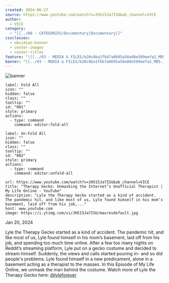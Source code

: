 ```yaml
---
created: 2024-06-27
source: https://www.youtube.com/watch?v=JH515Ja7ISU&ab_channel=VICE
author:
  - VICE
category:
  - "[[../00 - CATEGORIES/Documentary|Documentary]]"
cssclasses:
  - obsidian-banner
  - center-images
  - center-titles
feature: "![[../03 - MEDIA & FILES/b20c8ba1fbb7a0695a50a08e589eefa2_MD5.jpg]]"
banner: "[[../03 - MEDIA & FILES/b20c8ba1fbb7a0695a50a08e589eefa2_MD5.jpg]]"
---
```


![banner](../03%20-%20MEDIA%20&%20FILES/b20c8ba1fbb7a0695a50a08e589eefa2_MD5.jpg)

```meta-bind-button
label: Fold All
icon: ""
hidden: false
class: ""
tooltip: ""
id: "001"
style: primary
actions:
  - type: command
    command: editor:fold-all

```

```meta-bind-button
label: Un-Fold All
icon: ""
hidden: false
class: ""
tooltip: ""
id: "002"
style: primary
actions:
  - type: command
    command: editor:unfold-all

```

```cardlink
url: https://www.youtube.com/watch?v=JH515Ja7ISU&ab_channel=VICE
title: "Therapy Gecko: Unmasking the Internet’s Unofficial Therapist | My Life Online - YouTube"
description: "Lyle the Therapy Gecko started as a kind of accident. The pandemic hit, and like most of us, Lyle found himself in his mom’s basement, laid off from his job,..."
host: www.youtube.com
image: https://i.ytimg.com/vi/JH515Ja7ISU/maxresdefault.jpg
```

Jan 20, 2024

Lyle the Therapy Gecko started as a kind of accident. The pandemic hit, and like most of us, Lyle found himself in his mom’s basement, laid off from his job, and spending too much time online. After a few too many nights on Reddit’s streaming platform, Lyle put on a gecko costume and decided to stream himself. Suddenly, the views and calls started pouring in- and so did people's problems. Lyle found himself in a new predicament, alone in a basement acting as a therapist to the masses. In this Episode of My Life Online, we unmask the man behind the costume. Watch more of Lyle the Therapy Gecko here: [‪@lyleforever‬](https://www.youtube.com/@lyleforever)
